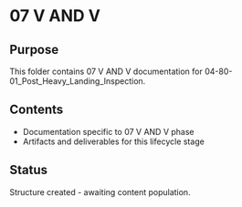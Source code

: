 # 07 V AND V

## Purpose
This folder contains 07 V AND V documentation for 04-80-01_Post_Heavy_Landing_Inspection.

## Contents
- Documentation specific to 07 V AND V phase
- Artifacts and deliverables for this lifecycle stage

## Status
Structure created - awaiting content population.
